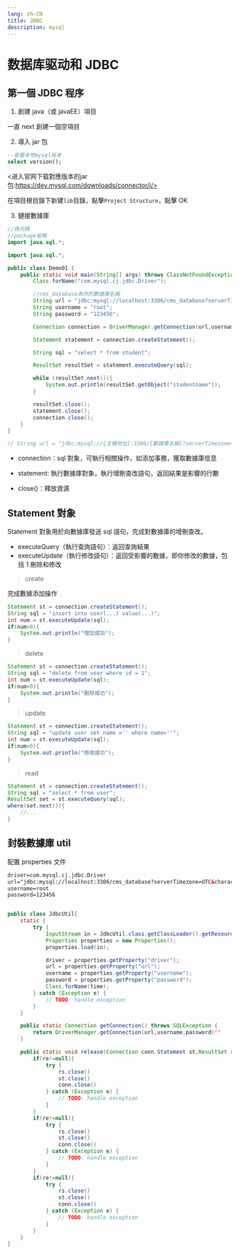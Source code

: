 ```yaml
---
lang: zh-CN
title: JDBC
description: mysql
---
```


# 数据库驱动和 JDBC

## 第一個 JDBC 程序

1. 創建 java（或 javaEE）項目

一直 next 創建一個空項目

2. 導入 jar 包

```sql
--查看本地mysql版本
select version();
```

<进入官网下载對應版本的jar包:https://dev.mysql.com/downloads/connector/j/>

在項目根目錄下新建`lib`目錄，點擊`Project Structure`，點擊 OK

3. 鏈接數據庫

```java
//偽代碼
//package省略
import java.sql.*;

import java.sql.*;

public class Demo01 {
    public static void main(String[] args) throws ClassNotFoundException, SQLException {
        Class.forName("com.mysql.cj.jdbc.Driver");

        //cms_database為你的數據庫名稱
        String url = "jdbc:mysql://localhost:3306/cms_database?serverTimezone=UTC&characterEncoding=utf8&useUnicode=true&useSSL=false";
        String username = "root";
        String password = "123456";

        Connection connection = DriverManager.getConnection(url,username,password);

        Statement statement = connection.createStatement();

        String sql = "select * from student";

        ResultSet resultSet = statement.executeQuery(sql);

        while (resultSet.next()){
            System.out.println(resultSet.getObject("studentname"));
        }

        resultSet.close();
        statement.close();
        connection.close();
    }
}

// String url = "jdbc:mysql://{主機地址}:3306/{數據庫名稱}?serverTimezone=UTC&characterEncoding=utf8&useUnicode=true&useSSL=false";
```

- connection：sql 對象，可執行相關操作，如添加事務，獲取數據庫信息
- statement: 執行數據庫對象，執行增刪查改語句，返回結果是影響的行數

- close()：釋放資源

## Statement 對象

Statement 對象用於向數據庫發送 sql 語句，完成對數據庫的增刪查改。

- executeQuery（執行查詢語句）：返回查詢結果
- executeUpdate（執行修改語句）：返回受影響的數據，即你修改的數據，包括 1 刪除和修改

> create

完成數據添加操作

```java
Statement st = connection.createStatement();
String sql = "insert into user(...) value(...)";
int num = st.executeUpdate(sql);
if(num>0){
    System.out.println("增加成功");
}
```

> delete

```java
Statement st = connection.createStatement();
String sql = "delete from user where id = 1";
int num = st.executeUpdate(sql);
if(num>0){
    System.out.println("刪除成功");
}
```

> update

```java
Statement st = connection.createStatement();
String sql = "update user set name ='' where name=''";
int num = st.executeUpdate(sql);
if(num>0){
    System.out.println("修改成功");
}
```

> read

```java
Statement st = connection.createStatement();
String sql = "select * from user";
ResultSet set = st.executeQuery(sql);
where(set.next()){
    //...
}
```

## 封裝數據庫 util

配置 properties 文件

```xml
driver=com.mysql.cj.jdbc.Driver
url="jdbc:mysql://localhost:3306/cms_database?serverTimezone=UTC&characterEncoding=utf8&useUnicode=true&useSSL=false"
username=root
password=123456
```

```java

public class JdbcUtil{
    static {
        try {
            InputStream in = JdbcUtil.class.getClassLoader().getResourceAsStream("db.properties");
            Properties properties = new Properties();
            properties.load(in);

            driver = properties.getProperty("driver");
            url = properties.getProperty("url");
            username = properties.getProperty("username");
            password = properties.getProperty("password");
            Class.forName(time);
        } catch (Exception e) {
            // TODO: handle exception
        }
    }

    public static Connection getConnection() throws SQLException {
        return DriverManager.getConnection(url,username,password)''
    }

    public static void release(Connection conn.Statement st,ResultSet rs){
        if(re!=null){
            try {
                rs.close()
                st.close()
                conn.close()
            } catch (Exception e) {
                // TODO: handle exception
            }
        }
        if(re!=null){
            try {
                rs.close()
                st.close()
                conn.close()
            } catch (Exception e) {
                // TODO: handle exception
            }
        }
        if(re!=null){
            try {
                rs.close()
                st.close()
                conn.close()
            } catch (Exception e) {
                // TODO: handle exception
            }
        }
    }
}

```
